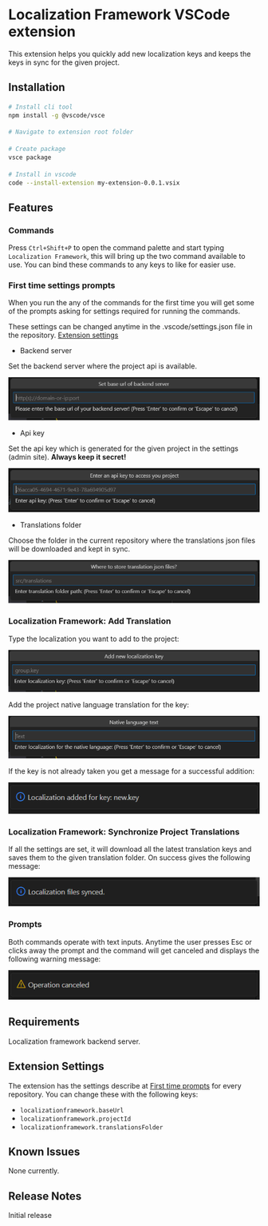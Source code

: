 # Localization Framework VSCode extension

This extension helps you quickly add new localization keys and keeps the keys in sync for the given project.

## Installation

```bash
# Install cli tool
npm install -g @vscode/vsce

# Navigate to extension root folder

# Create package
vsce package

# Install in vscode
code --install-extension my-extension-0.0.1.vsix
```

## Features

### Commands

Press `Ctrl+Shift+P` to open the command palette and start typing `Localization Framework`, this will bring up the two command available to use. You can bind these commands to any keys to like for easier use.

### First time settings prompts

When you run the any of the commands for the first time you will get some of the prompts asking for settings required for running the commands.

These settings can be changed anytime in the .vscode/settings.json file in the repository. [Extension settings](#extension-settings)

 - Backend server

Set the backend server where the project api is available.

![Set backend base url](/vscode-extension/docs/images/settings-backend.png)

 - Api key

Set the api key which is generated for the given project in the settings (admin site).
**Always keep it secret!**

![Choose project](/vscode-extension/docs/images/api-key.png)

 - Translations folder

Choose the folder in the current repository where the translations json files will be downloaded and kept in sync.

![Choose translations folder](/vscode-extension/docs/images/settings-folder.png)

### Localization Framework: Add Translation

Type the localization you want to add to the project:

![Adding new localization key](/vscode-extension/docs/images/add-key.png)

Add the project native language translation for the key:

![Adding default translation](/vscode-extension/docs/images/add-native.png)

If the key is not already taken you get a message for a successful addition:

![Successful addition](/vscode-extension/docs/images/add-success.png)

### Localization Framework: Synchronize Project Translations

If all the settings are set, it will download all the latest translation keys and saves them to the given translation folder. On success gives the following message:

![Successful sync](/vscode-extension/docs/images/sync-ok.png)

### Prompts

Both commands operate with text inputs. Anytime the user presses Esc or clicks away the prompt and the command will get canceled and displays the following warning message:

![Cancel warning](/vscode-extension/docs/images/cancel.png)

## Requirements

Localization framework backend server.

## Extension Settings

The extension has the settings describe at [First time prompts](#first-time-settings-prompts) for every repository. You can change these with the following keys:

 * `localizationframework.baseUrl`
 * `localizationframework.projectId`
 * `localizationframework.translationsFolder`

## Known Issues

None currently.

## Release Notes

Initial release

